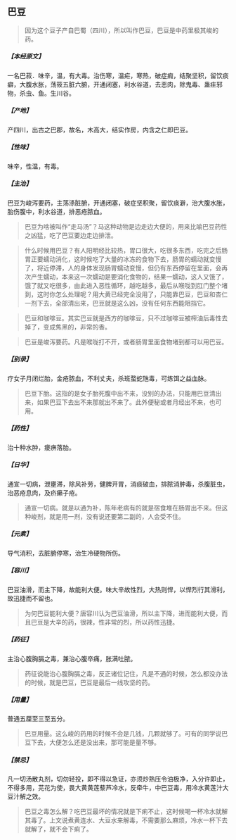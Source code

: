 ## 巴豆

> 因为这个豆子产自巴蜀（四川），所以叫作巴豆，巴豆是中药里极其峻的药。

##### 【本经原文】
一名巴菽．味辛，温，有大毒。治伤寒，温疟，寒热，破症瘕，结聚坚积，留饮痰癖，大腹水胀，荡筱五脏六腑，开通闭塞，利水谷道，去恶肉，除鬼毒、蛊疰邪物，杀虫、鱼。生川谷。
##### 【产地】
产四川，出古之巴郡，故名，木高大，结实作房，内含之仁即巴豆。
##### 【性味】
味辛，性温，有毒。
##### 【主治】
巴豆为峻泻要药，主荡涤脏腑，开通闭塞，破症坚积聚，留饮痰澼，治大腹水胀，胎伤腹中，利水谷道，排恶疮脓血。

> 巴豆为啥被叫作“走马汤”？马这种动物是边走边大便的，用来比喻巴豆药性之凶猛，吃了巴豆要边走边排泄。

> 什么时候用巴豆？有人阳明经比较热，胃口很大，吃很多东西，吃完之后肠胃正要蠕动消化，这时候吃了大量的冰冻的食物下去，肠胃的蠕动就变慢了，将近停滞，人的身体发现肠胃蠕动变慢，但仍有东西停留在里面，会再次产生蠕动，本来这一次蠕动是要消化食物的，结果一蠕动，这人又饿了，饿了就又吃很多，由此进入恶性循环，越吃越多，最后从喉咙到肛门整个堵到，这时你怎么处理呢？用大黄已经完全没用了，只能靠巴豆，巴豆和杏仁一剂下去，全部清出来，巴豆就是这么凶，没有任何东西能阻挡它。

> 巴豆和咖啡豆。其实巴豆就是西方的咖啡豆，只不过咖啡豆被榨油后毒性去掉了，变成焦黑的，非常的香。

> 巴豆是峻泻要药。凡是喉咙打不开，或者肠胃里面食物堵到都可以用巴豆。

##### 【别录】
疗女子月闭烂胎，金疮脓血，不利丈夫，杀班蝥蛇虺毒，可练饵之益血脉。

> 巴豆下胎。这指的是女子胎死腹中出不来，没别的办法，只能用巴豆清出来，如果巴豆下去出不来那就出不来了。此外便秘或者月经出不来，也可用。

##### 【药性】
治十种水肿，瘘痹落胎。
##### 【日华】
通宣一切病，泄壅滞，除风补劳，健脾开胃，消痰破血，排脓消肿毒，杀腹脏虫，治恶疮息肉，及疥癞子疮。

> 通宣一切病。就是以通为补，陈年老病有的就是宿食堆在肠胃出不来。但这种峻剂，就是用一剂，没有说还要第二副的，人会受不住。

##### 【元素】
导气消积，去脏腑停寒，治生冷硬物所伤。
##### 【容川】
巴豆油滑，而主下降，故能利大便。味大辛故性烈，大热则悍，以悍烈行其滑利，故迅捷而不留也。

> 为何巴豆能利大便？唐容川认为巴豆油滑，所以主下降，进而能利大便，而且巴豆是大辛的药，很辣，性非常的烈，所以药性迅捷。

##### 【药征】
主治心腹胸膈之毒，兼治心腹卒痛，胀满吐脓。

> 药征说能治心腹胸膈之毒，反正诸位记住，凡是不通的时候，怎么都没办法的时候，就是巴豆，巴豆是最后一线攻坚的药。

##### 【用量】
普通五厘至三至五分。

> 巴豆用量。这么峻的药用的时候不会是几钱，几颗就够了。可有的同学说巴豆下去，大便怎么还是没出来，那可能是量不够。

##### 【禁忌】
凡一切汤散丸剂，切勿轻投，即不得以急证，亦须炒熟压令油极净，入分许即止，不得多用，芫花为使，畏大黄黄莲藜芦冷水，反牵牛，中巴豆毒，用冷水黄莲汁大豆汁解之效。

> 巴豆之毒怎么解？吃巴豆最坏的情况就是下痢不止，这时候喝一杯冷水就解其毒了。上文说煮黄连水、大豆水来解毒，不需要那么麻烦，冷水一杯下去就解了，就不会下痢了。